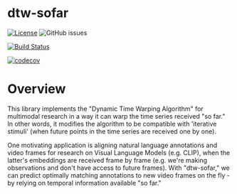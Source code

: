 # dtw-sofar

[![License](https://img.shields.io/github/license/egeozguroglu/dtw-sofar.svg)](https://github.com/egeozguroglu/dtw-sofar)
![GitHub issues](https://img.shields.io/github/issues/egeozguroglu/dtw-sofar)

[![Build Status](https://github.com/egeozguroglu/dtw-sofar/workflows/Build%20Status/badge.svg?branch=main)](https://github.com/egeozguroglu/dtw-sofar/actions?query=workflow%3A%22Build+Status%22)

[![codecov](https://codecov.io/gh/egeozguroglu/dtw-sofar/branch/main/graph/badge.svg)](https://codecov.io/gh/egeozguroglu/dtw-sofar)


# Overview

This library implements the "Dynamic Time Warping Algorithm" for multimodal research in a way it can warp the time series received "so far." In other words, it modifies the algorithm to be compatible with 'iterative stimuli' (when future points in the time series are received one by one). 

One motivating application is aligning natural language annotations and video frames for research on Visual Language Models (e.g. CLIP), when the latter's embeddings are received frame by frame (e.g. we're making observations and don't have access to future frames). With "dtw-sofar," we can predict optimally matching annotations to new video frames on the fly - by relying on temporal information available "so far."

